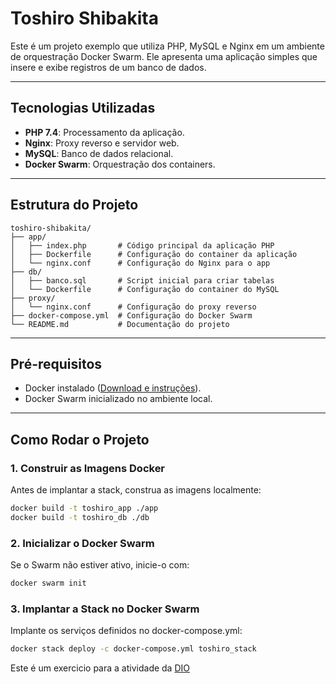 # Toshiro Shibakita

Este é um projeto exemplo que utiliza PHP, MySQL e Nginx em um ambiente de orquestração Docker Swarm. Ele apresenta uma aplicação simples que insere e exibe registros de um banco de dados.

---

## Tecnologias Utilizadas

- **PHP 7.4**: Processamento da aplicação.
- **Nginx**: Proxy reverso e servidor web.
- **MySQL**: Banco de dados relacional.
- **Docker Swarm**: Orquestração dos containers.

---

## Estrutura do Projeto

```plaintext
toshiro-shibakita/
├── app/
│   ├── index.php       # Código principal da aplicação PHP
│   ├── Dockerfile      # Configuração do container da aplicação
│   └── nginx.conf      # Configuração do Nginx para o app
├── db/
│   ├── banco.sql       # Script inicial para criar tabelas
│   └── Dockerfile      # Configuração do container do MySQL
├── proxy/
│   └── nginx.conf      # Configuração do proxy reverso
├── docker-compose.yml  # Configuração do Docker Swarm
└── README.md           # Documentação do projeto
```
---

## Pré-requisitos

- Docker instalado ([Download e instruções](https://www.docker.com/products/docker-desktop)).
- Docker Swarm inicializado no ambiente local.

---

## Como Rodar o Projeto

### 1. Construir as Imagens Docker
Antes de implantar a stack, construa as imagens localmente:

```bash
docker build -t toshiro_app ./app
docker build -t toshiro_db ./db
```

### 2. Inicializar o Docker Swarm
Se o Swarm não estiver ativo, inicie-o com:
```bash
docker swarm init
```

### 3. Implantar a Stack no Docker Swarm
Implante os serviços definidos no docker-compose.yml:
```bash
docker stack deploy -c docker-compose.yml toshiro_stack
```

Este é um exercicio para a atividade da [DIO](https://github.com/denilsonbonatti/toshiro-shibakita)